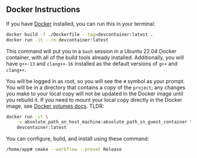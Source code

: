 ## Docker Instructions

If you have [Docker](https://www.docker.com/) installed, you can run this
in your terminal:

```bash
docker build -f ./Dockerfile --tag=devcontainer:latest .
docker run -it --rm devcontainer:latest
```

This command will put you in a `bash` session in a Ubuntu 22.04 Docker container,
with all of the build tools already installed.
Additionally, you will have `g++-13` and `clang++-16` installed as the default
versions of `g++` and `clang++`.

You will be logged in as root, so you will see the `#` symbol as your prompt.
You will be in a directory that contains a copy of the `project`;
any changes you make to your local copy will not be updated in the Docker image
until you rebuild it.
If you need to mount your local copy directly in the Docker image, see
[Docker volumes docs](https://docs.docker.com/storage/volumes/).
TLDR:

```bash
docker run -it \
	-v absolute_path_on_host_machine:absolute_path_in_guest_container \
	devcontainer:latest
```

You can configure, build, and install using these command:

```bash
/home/app# cmake --workflow --preset Release
```
